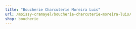 ```yaml
---
title: "Boucherie Charcuterie Moreira Luis"
url: /moissy-cramayel/boucherie-charcuterie-moreira-luis/
shop: boucherie
---
```


